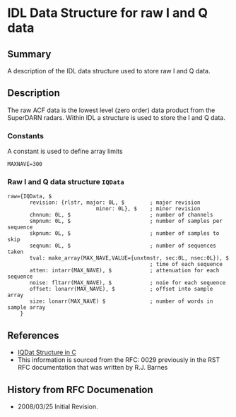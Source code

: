<!--
(C) copyright 2020 VT SuperDARN, Virginia Polytechnic Institute & State University
author: Kevin Sterne
-->

# IDL Data Structure for raw I and Q data</b>

## Summary

A description of the IDL data structure used to store raw I and Q data.

## Description

The raw ACF data is the lowest level (zero order) data product from the SuperDARN radars. Within IDL a structure is used to store the I and Q data.

### Constants

A constant is used to define array limits

`MAXNAVE=300`

### Raw I and Q  data structure `IQData`

```
raw={IQData, $
       revision: {rlstr, major: 0L, $        ; major revision 
                            minor: 0L}, $    ; minor revision
       chnnum: 0L, $                         ; number of channels
       smpnum: 0L, $                         ; number of samples per sequence
       skpnum: 0L, $                         ; number of samples to skip
       seqnum: 0L, $                         ; number of sequences taken
       tval: make_array(MAX_NAVE,VALUE={unxtmstr, sec:0L, nsec:0L}), $
                                             ; time of each sequence
       atten: intarr(MAX_NAVE), $            ; attenuation for each sequence
       noise: fltarr(MAX_NAVE), $            ; noie for each sequence
       offset: lonarr(MAX_NAVE), $           ; offset into sample array
       size: lonarr(MAX_NAVE) $              ; number of words in sample array
    }
```

## References

- [IQDat Structure in C](developers_guide/iqdat_struct_c.md)
- This information is sourced from the RFC: 0029 previously in the RST RFC documentation that was written by R.J. Barnes

## History from RFC Documenation

- 2008/03/25  Initial Revision.

